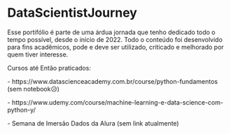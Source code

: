 # DataScientistJourney

Esse portifólio é parte de uma árdua jornada que tenho dedicado todo o tempo possível, desde o início de 2022.
Todo o conteúdo foi desenvolvido para fins acadêmicos, pode e deve ser utilizado, criticado e melhorado por quem tiver interesse.

<p>Cursos até Então praticados:
<p>- https://www.datascienceacademy.com.br/course/python-fundamentos (sem notebook😥)
<p>- https://www.udemy.com/course/machine-learning-e-data-science-com-python-y/
<p>- Semana de Imersão Dados da Alura (sem link atualmente)
